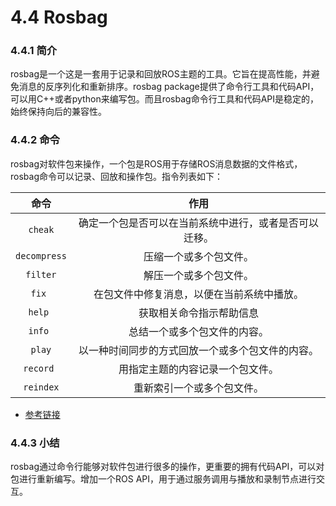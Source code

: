 # 4.4 Rosbag
### 4.4.1 简介
rosbag是一个这是一套用于记录和回放ROS主题的工具。它旨在提高性能，并避免消息的反序列化和重新排序。rosbag package提供了命令行工具和代码API，可以用C++或者python来编写包。而且rosbag命令行工具和代码API是稳定的，始终保持向后的兼容性。
### 4.4.2 命令
rosbag对软件包来操作，一个包是ROS用于存储ROS消息数据的文件格式，rosbag命令可以记录、回放和操作包。指令列表如下：

|   命令    | 作用 |
| :------:   | :------:           |
| `cheak`               | 确定一个包是否可以在当前系统中进行，或者是否可以迁移。 |
| `decompress`   |  压缩一个或多个包文件。  |
| `filter`   |  解压一个或多个包文件。 |
| `fix `    | 在包文件中修复消息，以便在当前系统中播放。|
| `help `    |  获取相关命令指示帮助信息|
| `info `    |  总结一个或多个包文件的内容。|
| `play`    |  以一种时间同步的方式回放一个或多个包文件的内容。|
| `record `    |  用指定主题的内容记录一个包文件。|
| `reindex`    |  重新索引一个或多个包文件。|


* [参考链接](https://youtu.be/pwlbArh_neU)

### 4.4.3 小结
rosbag通过命令行能够对软件包进行很多的操作，更重要的拥有代码API，可以对包进行重新编写。增加一个ROS API，用于通过服务调用与播放和录制节点进行交互。



